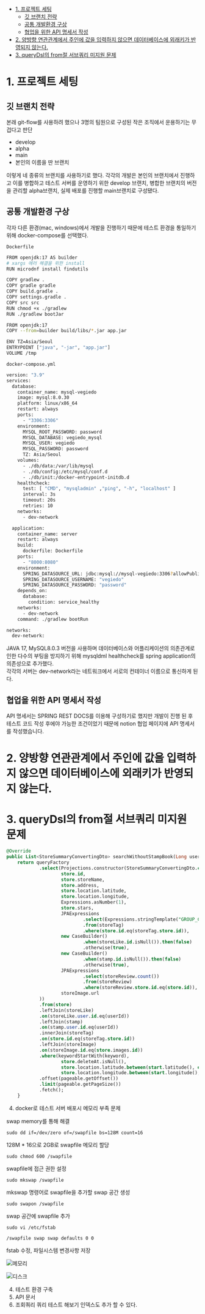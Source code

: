 - [1. 프로젝트 세팅](#1-프로젝트-세팅)
  - [깃 브랜치 전략](#깃-브랜치-전략)
  - [공통 개발환경 구상](#공통-개발환경-구상)
  - [협업을 위한 API 명세서 작성](#협업을-위한-api-명세서-작성)
- [2. 양방향 연관관계에서 주인에 값을 입력하지 않으면 데이터베이스에 외래키가 반영되지 않는다.](#2-양방향-연관관계에서-주인에-값을-입력하지-않으면-데이터베이스에-외래키가-반영되지-않는다)
- [3. queryDsl의 from절 서브쿼리 미지원 문제](#3-querydsl의-from절-서브쿼리-미지원-문제)

# 1. 프로젝트 세팅

## 깃 브랜치 전략
본래 git-flow를 사용하려 했으나 3명의 팀원으로 구성된 작은 조직에서 운용하기는 무겁다고 판단  
- develop
- alpha
- main 
- 본인의 이름을 딴 브랜치

이렇게 네 종류의 브랜치를 사용하기로 했다. 각각의 개발은 본인의 브랜치에서 진행하고 이를 병합하고 테스트 서버를 운영하기 위한 develop 브랜치, 병합한 브랜치의 버전을 관리할 alpha브랜치, 실제 배포를 진행할 main브랜치로 구성됐다.


## 공통 개발환경 구상
각자 다른 환경(mac, windows)에서 개발을 진행하기 때문에 테스트 환경을 통일하기 위해 docker-compose를 선택했다. 

`Dockerfile`
```bash
FROM openjdk:17 AS builder
# xargs 에러 해결을 위한 install
RUN microdnf install findutils

COPY gradlew .
COPY gradle gradle
COPY build.gradle .
COPY settings.gradle .
COPY src src
RUN chmod +x ./gradlew
RUN ./gradlew bootJar

FROM openjdk:17
COPY --from=builder build/libs/*.jar app.jar

ENV TZ=Asia/Seoul
ENTRYPOINT ["java", "-jar", "app.jar"]
VOLUME /tmp
```

`docker-compose.yml`
```bash
version: "3.9"
services:
  database:
    container_name: mysql-vegiedo
    image: mysql:8.0.30
    platform: linux/x86_64
    restart: always
    ports:
      - "3306:3306"
    environment:
      MYSQL_ROOT_PASSWORD: password
      MYSQL_DATABASE: vegiedo_mysql
      MYSQL_USER: vegiedo
      MYSQL_PASSWORD: password
      TZ: Asia/Seoul
    volumes:
      - ./db/data:/var/lib/mysql
      - ./db/config:/etc/mysql/conf.d
      - ./db/init:/docker-entrypoint-initdb.d
    healthcheck:
      test: [ "CMD", "mysqladmin" ,"ping", "-h", "localhost" ]
      interval: 3s
      timeout: 20s
      retries: 10
    networks:
      - dev-network

  application:
    container_name: server
    restart: always
    build:
      dockerfile: Dockerfile
    ports:
      - "8000:8080"
    environment:
      SPRING_DATASOURCE_URL: jdbc:mysql://mysql-vegiedo:3306?allowPublicKeyRetrieval=true
      SPRING_DATASOURCE_USERNAME: "vegiedo"
      SPRING_DATASOURCE_PASSWORD: "password"
    depends_on:
      database:
        condition: service_healthy
    networks:
      - dev-network
    command: ./gradlew bootRun

networks:
  dev-network:

```

JAVA 17, MySQL8.0.3 버전을 사용하며 데이터베이스와 어플리케이션의 의존관계로 인한 다수의 부팅을 방지하기 위해 mysqldml healthcheck를 spring application의 의존성으로 추가했다.  
각각의 서버는 dev-network라는 네트워크에서 서로의 컨테이너 이름으로 통신하게 된다.

## 협업을 위한 API 명세서 작성
API 명세서는 SPRING REST DOCS를 이용해 구성하기로 했지만 개발이 진행 된 후 테스트 코드 작성 후에야 가능한 조건이었기 때문에 notion 협업 페이지에 API 명세서를 작성했습니다.

# 2. 양방향 연관관계에서 주인에 값을 입력하지 않으면 데이터베이스에 외래키가 반영되지 않는다.


# 3. queryDsl의 from절 서브쿼리 미지원 문제

```sql
@Override
public List<StoreSummaryConvertingDto> searchWithoutStampBook(Long userId, String keyword, Set<TagOption> options, Location start, Location end, Pageable pageable) {
    return queryFactory
            .select(Projections.constructor(StoreSummaryConvertingDto.class,
                    store.id,
                    store.storeName,
                    store.address,
                    store.location.latitude,
                    store.location.longitude,
                    Expressions.asNumber(1),
                    store.stars,
                    JPAExpressions
                            .select(Expressions.stringTemplate("GROUP_CONCAT({0})", storeTag.tagName))
                            .from(storeTag)
                            .where(store.id.eq(storeTag.store.id)),
                    new CaseBuilder()
                            .when(storeLike.id.isNull()).then(false)
                            .otherwise(true),
                    new CaseBuilder()
                            .when(stamp.id.isNull()).then(false)
                            .otherwise(true),
                    JPAExpressions
                            .select(storeReview.count())
                            .from(storeReview)
                            .where(storeReview.store.id.eq(store.id)),
                    storeImage.url
            ))
            .from(store)
            .leftJoin(storeLike)
            .on(storeLike.user.id.eq(userId))
            .leftJoin(stamp)
            .on(stamp.user.id.eq(userId))
            .innerJoin(storeTag)
            .on(store.id.eq(storeTag.store.id))
            .leftJoin(storeImage)
            .on(storeImage.id.eq(store.images.id))
            .where(keywordStartWith(keyword),
                    store.deleteAt.isNull(),
                    store.location.latitude.between(start.latitude(), end.latitude()),
                    store.location.longitude.between(start.longitude(), end.longitude()))
            .offset(pageable.getOffset())
            .limit(pageable.getPageSize())
            .fetch();
    }

```

4. docker로 테스트 서버 배포시 메모리 부족 문제

swap memory를 통해 해결

```linux
sudo dd if=/dev/zero of=/swapfile bs=128M count=16
```
128M * 16으로 2GB로 swapfile 메모리 할당

```linux
sudo chmod 600 /swapfile
```

swapfile에 접근 권한 설정

```linux
sudo mkswap /swapfile
```
mkswap  명령어로 swapfile을 추가할 swap 공간 생성

```linux
sudo swapon /swapfile
```
swap 공간에 swapfile 추가

```linux
sudo vi /etc/fstab

/swapfile swap swap defaults 0 0
```

fstab 수정, 파일시스템 변경사항 저장

![메모리](images/free.png)

![디스크](images/df-h.png)

4. 테스트 환경 구축
5. API 문서
6. 조회쿼리
쿼리 테스트 해보기
인덱스도 추가 할 수 있다.